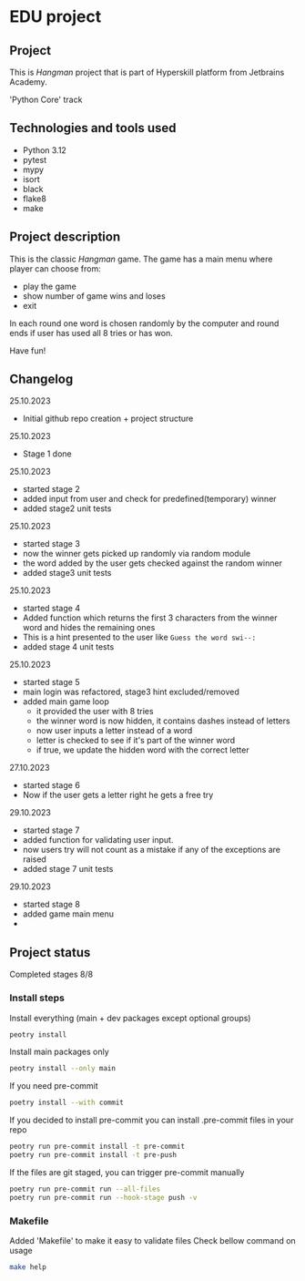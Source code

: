 # EDU project

## Project

This is _Hangman_ project that is part of Hyperskill platform from Jetbrains Academy.

'Python Core' track

## Technologies and tools used

- Python 3.12
- pytest
- mypy
- isort
- black
- flake8
- make

## Project description

This is the classic _Hangman_ game. The game has a main menu where player can choose from:
 - play the game
 - show number of game wins and loses
 - exit

In each round one word is chosen randomly by the computer and round ends if user has used all 8 tries or has won.

Have fun!

## Changelog

25.10.2023
- Initial github repo creation + project structure

25.10.2023
- Stage 1 done

25.10.2023
- started stage 2
- added input from user and check for predefined(temporary) winner
- added stage2 unit tests

25.10.2023
- started stage 3
- now the winner gets picked up randomly via random module
- the word added by the user gets checked against the random winner
- added stage3 unit tests

25.10.2023
- started stage 4
- Added function which returns the first 3 characters from the winner word and hides the remaining ones
- This is a hint presented to the user like `Guess the word swi--:`
- added stage 4 unit tests

25.10.2023
- started stage 5
- main login was refactored, stage3 hint excluded/removed
- added main game loop
  - it provided the user with 8 tries
  - the winner word is now hidden, it contains dashes instead of letters
  - now user inputs a letter instead of a word
  - letter is checked to see if it's part of the winner word
  - if true, we update the hidden word with the correct letter

27.10.2023
- started stage 6
- Now if the user gets a letter right he gets a free try

29.10.2023
- started stage 7
- added function for validating user input.
- now users try will not count as a mistake if any of the exceptions are raised
- added stage 7 unit tests

29.10.2023
- started stage 8
- added game main menu
- 
## Project status
Completed stages 8/8

### Install steps

Install everything (main + dev packages except optional groups)

```sh
peotry install
```

Install main packages only

```sh
peotry install --only main

```

If you need pre-commit

```sh
poetry install --with commit
```

If you decided to install pre-commit you can install .pre-commit files in your repo

```sh
peotry run pre-commit install -t pre-commit
poetry run pre-commit install -t pre-push
```

If the files are git staged, you can trigger pre-commit manually

```sh
poetry run pre-commit run --all-files
poetry run pre-commit run --hook-stage push -v
```

### Makefile

Added 'Makefile' to make it easy to validate files
Check bellow command on usage

```sh
make help
```
